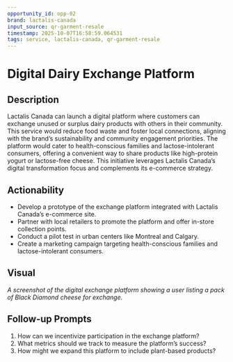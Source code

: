 ```yaml
---
opportunity_id: opp-02
brand: lactalis-canada
input_source: qr-garment-resale
timestamp: 2025-10-07T16:58:59.064531
tags: service, lactalis-canada, qr-garment-resale
---
```


# Digital Dairy Exchange Platform

## Description

Lactalis Canada can launch a digital platform where customers can exchange unused or surplus dairy products with others in their community. This service would reduce food waste and foster local connections, aligning with the brand’s sustainability and community engagement priorities. The platform would cater to health-conscious families and lactose-intolerant consumers, offering a convenient way to share products like high-protein yogurt or lactose-free cheese. This initiative leverages Lactalis Canada’s digital transformation focus and complements its e-commerce strategy.

## Actionability

- Develop a prototype of the exchange platform integrated with Lactalis Canada’s e-commerce site.
- Partner with local retailers to promote the platform and offer in-store collection points.
- Conduct a pilot test in urban centers like Montreal and Calgary.
- Create a marketing campaign targeting health-conscious families and lactose-intolerant consumers.

## Visual

*A screenshot of the digital exchange platform showing a user listing a pack of Black Diamond cheese for exchange.*

## Follow-up Prompts

1. How can we incentivize participation in the exchange platform?
2. What metrics should we track to measure the platform’s success?
3. How might we expand this platform to include plant-based products?
